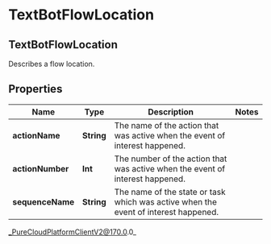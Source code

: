 # TextBotFlowLocation

## TextBotFlowLocation
Describes a flow location.

## Properties

|Name | Type | Description | Notes|
|------------ | ------------- | ------------- | -------------|
| **actionName** | **String** | The name of the action that was active when the event of interest happened. | |
| **actionNumber** | **Int** | The number of the action that was active when the event of interest happened. | |
| **sequenceName** | **String** | The name of the state or task which was active when the event of interest happened. | |



_PureCloudPlatformClientV2@170.0.0_
